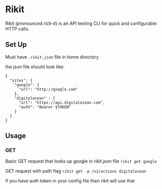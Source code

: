 # Rikit

Rikit (pronounced *rick-it*) is an API testing CLI for quick and configurable HTTP calls.

## Set Up

Must have `.rikit.json` file in home directory

the json file should look like:

```
{
  "sites": {
    "google": {
      "url": "http://google.com"
    },
    "digitalocean" : {
      "url": "https://api.digitalocean.com",
      "auth": "Bearer $TOKEN"
    }
  }
}
```

## Usage

### GET

Basic GET request that looks up google in rikit.json file
`rikit get google`

GET request with path flag
`rikit get -p /v2/actions digitalocean`

if you have auth token in your config file then rikit will use that
